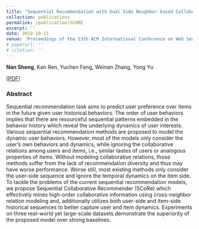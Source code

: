 ```yaml
---
title: "Sequential Recommendation with Dual Side Neighbor-based Collaborative Relation Modeling"
collection: publications
permalink: /publication/SCORE
excerpt: ''
date: 2019-10-11
venue: 'Proceedings of the 13th ACM International Conference on Web Search and Data Mining. (WSDM 2020)'
# paperurl: '' 
# citation: ''
---
```


**Nan Sheng**, Kan Ren, Yuchen Fang, Weinan Zhang, Yong Yu

[\[PDF\]](https://arxiv.org/abs/1911.03883)

### Abstract
Sequential recommendation task aims to predict user preference over items in the future given user historical behaviors. The order of user behaviors implies that there are resourceful sequential patterns embedded in the behavior history which reveal the underlying dynamics of user interests. Various sequential recommendation methods are proposed to model the dynamic user behaviors. However, most of the models only consider the user’s own behaviors and dynamics, while ignoring the collaborative relations among users and items, i.e., similar tastes of users or analogous properties of items. Without modeling collaborative relations, those methods suffer from the lack of recommendation diversity and thus may have worse performance. Worse still, most existing methods only consider the user-side sequence and ignore the temporal dynamics on the item side. To tackle the problems of the current sequential recommendation models, we propose Sequential Collaborative Recommender (SCoRe) which effectively mines high-order collaborative information using cross-neighbor relation modeling and, additionally utilizes both user-side and item-side historical sequences to better capture user and item dynamics. Experiments on three real-world yet large-scale datasets demonstrate the superiority of the proposed model over strong baselines.